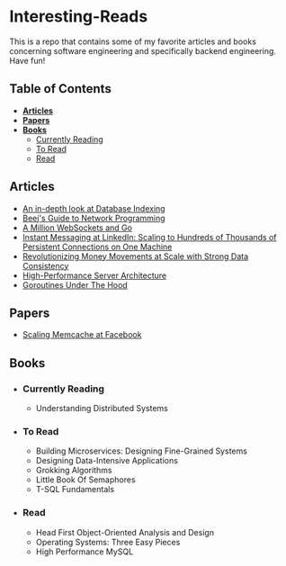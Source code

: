 # **Interesting-Reads**

This is a repo that contains some of my favorite articles and books concerning software engineering and specifically backend engineering. Have fun!

## **Table of Contents**
- [**Articles**](#articles)
- [**Papers**](#papers)
- [**Books**](#books)
    * [Currently Reading](#currently-reading)
    * [To Read](#to-read)
    * [Read](#read)

## **Articles**
- [An in-depth look at Database Indexing](https://www.freecodecamp.org/news/database-indexing-at-a-glance-bb50809d48bd/)
- [Beej's Guide to Network Programming](https://beej.us/guide/bgnet/html/)
- [A Million WebSockets and Go](https://www.freecodecamp.org/news/million-websockets-and-go-cc58418460bb/)
- [Instant Messaging at LinkedIn: Scaling to Hundreds of Thousands of Persistent Connections on One Machine](https://engineering.linkedin.com/blog/2016/10/instant-messaging-at-linkedin--scaling-to-hundreds-of-thousands-)
- [Revolutionizing Money Movements at Scale with Strong Data Consistency](https://eng.uber.com/money-scale-strong-data/)
- [High-Performance Server Architecture](http://pl.atyp.us/content/tech/servers.html)
- [Goroutines Under The Hood](https://osmh.dev/posts/goroutines-under-the-hood)

## **Papers**
- [Scaling Memcache at Facebook]([https://www.freecodecamp.org/news/database-indexing-at-a-glance-bb50809d48bd/](https://www.usenix.org/system/files/conference/nsdi13/nsdi13-final170_update.pdf))


## **Books**
- ### **Currently Reading**
   - Understanding Distributed Systems

   
- ### **To Read**
   - Building Microservices: Designing Fine-Grained Systems
   - Designing Data-Intensive Applications
   - Grokking Algorithms
   - Little Book Of Semaphores
   - T-SQL Fundamentals

- ### **Read**
   - Head First Object-Oriented Analysis and Design
   - Operating Systems: Three Easy Pieces  
   - High Performance MySQL

